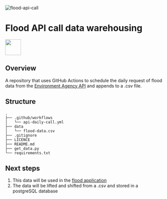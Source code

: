 ![flood-api-call](https://github.com/jbuffer/flood-actions/actions/workflows/api-daily-call.yml/badge.svg)



# Flood API call data warehousing

<img src="https://media.giphy.com/media/if4XHBAIKurDohCbZF/giphy.gif" width="50px"/>

## Overview

A repository that uses GitHub Actions to schedule the daily request of flood data from the [Environment Agency API](https://www.gov.uk/topic/environmental-management/flooding-coastal-change) and appends to a .csv file. 

## Structure

```
.
├── .github/workflows
│   └── api-daily-call.yml
├── data
│   └── flood-data.csv
├── .gitignore
├── LICENCE
├── README.md
├── get_data.py
└── requirements.txt

```

## Next steps
1. This data will be used in the [flood application](https://github.com/jbuffer/flood-dashboard)
2. The data will be lifted and shifted from a .csv and stored in a postgreSQL database
